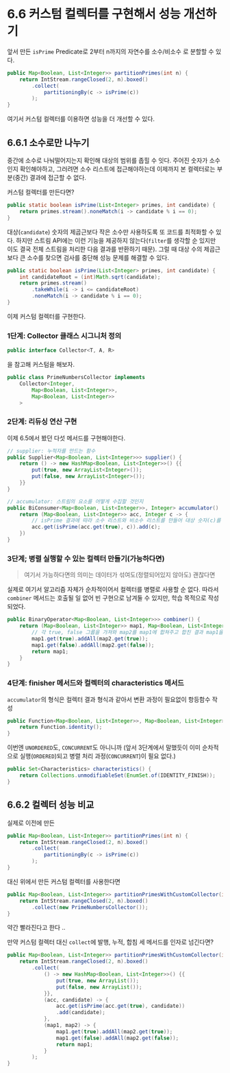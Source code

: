 # 6.6 커스텀 컬렉터를 구현해서 성능 개선하기

앞서 만든 `isPrime` Predicate로 2부터 n까지의 자연수를 소수/비소수 로 분할할 수 있다.
```java
public Map<Boolean, List<Integer>> partitionPrimes(int n) {
    return IntStream.rangeClosed(2, n).boxed()
        .collect(
            partitioningBy(c -> isPrime(c))
        );
}
```

여기서 커스텀 컬렉터를 이용하면 성능을 더 개선할 수 있다.

## 6.6.1 소수로만 나누기
중간에 소수로 나눠떨어지는지 확인해 대상의 범위를 좁힐 수 잇다. 주어진 숫자가 소수인지 확인해야하고, 그러려면 소수 리스트에 접근해야하는데 이제까지 본 컬렉터로는 부분(중간) 결과에 접근할 수 없다.

커스텀 컬렉터를 만든다면?
```java
public static boolean isPrime(List<Integer> primes, int candidate) {
    return primes.stream().noneMatch(i -> candidate % i == 0);
}
```

대상(`candidate`) 숫자의 제곱근보다 작은 소수만 사용하도록 또 코드를 최적화할 수 있다. 하지만 스트림 API에는 이런 기능을 제공하지 않는다(`filter`를 생각할 순 있지만 이도 결국 전체 스트림을 처리한 다음 결과를 반환하기 때문). 그럴 때 대상 수의 제곱근보다 큰 소수를 찾으면 검사를 중단해 성능 문제를 해결할 수 있다.

```java
public static boolean isPrime(List<Integer> primes, int candidate) {
    int candidateRoot = (int)Math.sqrt(candidate);
    return primes.stream()
        .takeWhile(i -> i <= candidateRoot)
        .noneMatch(i -> candidate % i == 0);
}
```

이제 커스텀 컬렉터를 구현한다.
### 1단계: Collector 클래스 시그니처 정의

```java
public interface Collector<T, A, R>
```
을 참고해 커스텀을 해보자.

```java
public class PrimeNumbersCollector implements 
    Collector<Integer,
        Map<Boolean, List<Integer>>,
        Map<Boolean, List<Integer>>
    >
```

### 2단계: 리듀싱 연산 구현
이제 6.5에서 봤던 다섯 메서드를 구현해야한다.

```java
// supplier: 누적자를 만드는 함수
public Supplier<Map<Boolean, List<Integer>>> supplier() {
    return () -> new HashMap<Boolean, List<Integer>>() {{
        put(true, new ArrayList<Integer>());
        put(false, new ArrayList<Integer>());
    }}
}
```

```java
// accumulator: 스트림의 요소를 어떻게 수집할 것인지
public BiConsumer<Map<Boolean, List<Integer>>, Integer> accumulator()   {
    return (Map<Boolean, List<Integer>> acc, Integer c -> { 
        // isPrime 결과에 따라 소수 리스트와 비소수 리스트를 만들어 대상 숫자(c)를 넣어준다.
        acc.get(isPrime(acc.get(true), c)).add(c);
    })
}
```

### 3단계; 병렬 실행할 수 있는 컬렉터 만들기(가능하다면)
> 여기서 가능하다면의 의미는 데이터가 섞여도(정렬되어있지 않아도) 괜찮다면

실제로 여기서 알고리즘 자체가 순차적이어서 컬렉터를 병렬로 사용할 순 없다. 따라서 `combiner` 메서드는 호출될 일 없어 빈 구현으로 남겨둘 수 있지만, 학습 목적으로 작성되었다.
```java
public BinaryOperator<Map<Boolean, List<Integer>>> combiner() {
    return (Map<Boolean, List<Integer>> map1, Map<Boolean, List<Integer>> map2) -> {
        // 각 true, false 그룹을 가져와 map2를 map1에 합쳐주고 합친 결과 map1을 반환
        map1.get(true).addAll(map2.get(true));
        map1.get(false).addAll(map2.get(false));
        return map1;
    }
}
```

### 4단계: finisher 메서드와 컬렉터의 characteristics 메서드

`accumulator`의 형식은 컬렉터 결과 형식과 같아서 변환 과정이 필요없이 항등함수 작성
```java
public Function<Map<Boolean, List<Integer>>, Map<Boolean, List<Integer>>> finisher() {
    return Function.identity();
}
```

이번엔 `UNORDERED`도, `CONCURRENT`도 아니니까 (앞서 3단계에서 말했듯이 이미 순차적으로 실행(`ORDERED`)되고 병렬 처리 과정(`CONCURRENT`)이 필요 없다.)
```java
public Set<Characteristics> characteristics() {
    return Collections.unmodifiableSet(EnumSet.of(IDENTITY_FINISH));
}
```

## 6.6.2 컬렉터 성능 비교

실제로 이전에 만든 
```java
public Map<Boolean, List<Integer>> partitionPrimes(int n) {
    return IntStream.rangeClosed(2, n).boxed()
        .collect(
            partitioningBy(c -> isPrime(c))
        );
}
```
대신 위에서 만든 커스텀 컬렉터를 사용한다면 

```java
public Map<Boolean, List<Integer>> partitionPrimesWithCustomCollector(int n) {
    return IntStream.rangeClosed(2, n).boxed()
        .collect(new PrimeNumbersCollector());
}
```

약간 빨라진다고 한다 ..

만약 커스텀 컬렉터 대신 `collect`에 발행, 누적, 합침 세 메서드를 인자로 넘긴다면?

```java
public Map<Boolean, List<Integer>> partitionPrimesWithCustomCollector(int n) {
    return IntStream.rangeClosed(2, n).boxed()
        .collect(
            () -> new HashMap<Boolean, List<Integer>>() {{
                put(true, new ArrayList());
                put(false, new ArrayList());
            }},
            (acc, candidate) -> {
                acc.get(isPrime(acc.get(true), candidate))
                .add(candidate);
            },
            (map1, map2) -> {
                map1.get(true).addAll(map2.get(true));
                map1.get(false).addAll(map2.get(false));
                return map1;
            }
        );
}
```